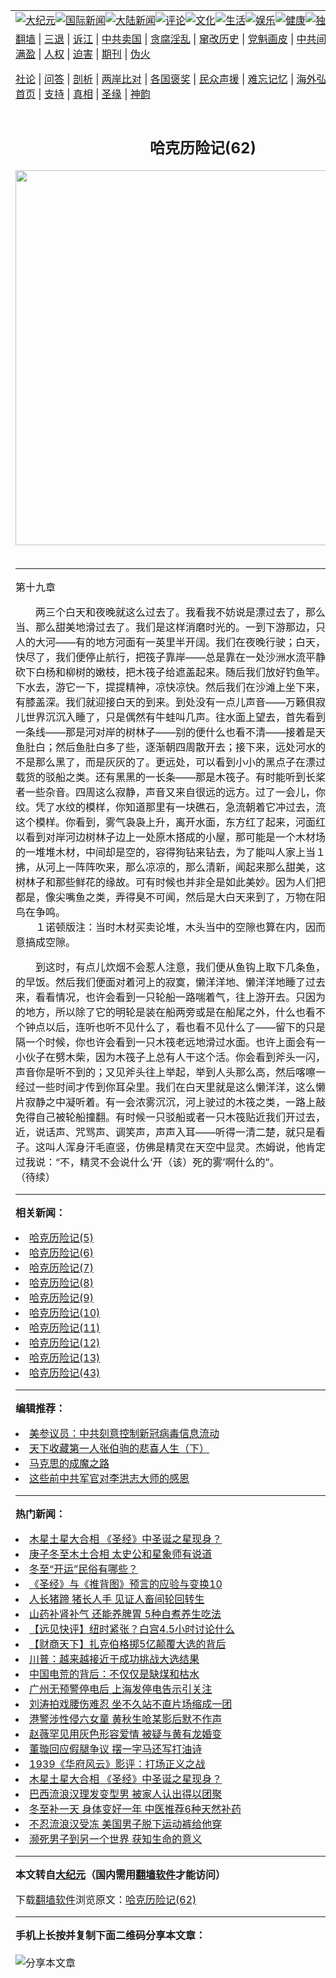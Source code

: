 <a name="1" id="1" target="_blank"></a><span id="1"></span>
<table align=center border="0"><tr><td colspan="2" VALIGN=TOP><a href="https://github.com/igjcka317/djy/blob/master/gb/nsc413.md#1"><img src="https://raw.githubusercontent.com/igjcka317/www/master/t/djy/1.jpg" title="大纪元"></a><a href="https://github.com/igjcka317/djy/blob/master/gb/n24hr.md#1"><img src="https://raw.githubusercontent.com/igjcka317/www/master/t/djy/3.jpg" title="国际新闻"></a><a href="https://github.com/igjcka317/djy/blob/master/gb/nsc413.md#1"><img src="https://raw.githubusercontent.com/igjcka317/www/master/t/djy/4.jpg" title="大陆新闻"></a><a href="https://github.com/igjcka317/djy/blob/master/gb/news392.md#1"><img src="https://raw.githubusercontent.com/igjcka317/www/master/t/djy/5.jpg" title="评论"></a><a href="https://github.com/igjcka317/djy/blob/master/gb/news2007.md#1"><img src="https://raw.githubusercontent.com/igjcka317/www/master/t/djy/6.jpg" title="文化"></a><a href="https://github.com/igjcka317/djy/blob/master/gb/news2008.md#1"><img src="https://raw.githubusercontent.com/igjcka317/www/master/t/djy/7.jpg" title="生活"></a><a href="https://github.com/igjcka317/djy/blob/master/gb/ncyule.md#1"><img src="https://raw.githubusercontent.com/igjcka317/www/master/t/djy/8.jpg" title="娱乐"></a><a href="https://github.com/igjcka317/djy/blob/master/gb/nsc1002.md#1"><img src="https://raw.githubusercontent.com/igjcka317/www/master/t/djy/9.jpg" title="健康"><a href="https://github.com/igjcka317/djy/blob/master/gb/nf6092.md#1"><img src="https://raw.githubusercontent.com/igjcka317/www/master/t/djy/10a.jpg" title="独家"></a><a href="https://github.com/igjcka317/djy/blob/master/gb/nf4514.md#1"><img src="https://raw.githubusercontent.com/igjcka317/www/master/t/djy/12a.jpg" title="头条"></a></td></tr>
<tr><td colspan="2" VALIGN=TOP><a target="_blank" href="https://github.com/igjcka317/www/blob/master/README.md?zsrh#1">翻墙</a> | <a target="_blank" href="https://github.com/igjcka317/djy/blob/master/gb/nf5657.md#1">三退</a> | <a target="_blank" href="https://github.com/igjcka317/djy/blob/master/gb/nf6124.md#1">诉江</a> | <a target="_blank" href="https://github.com/igjcka317/djy/blob/master/gb/nf1176117.md#1">中共卖国</a> | <a target="_blank" href="https://github.com/igjcka317/djy/blob/master/gb/nf5773.md#1">贪腐淫乱</a> | <a target="_blank" href="https://github.com/igjcka317/djy/blob/master/gb/nf1176115.md#1">窜改历史</a> | <a target="_blank" href="https://github.com/igjcka317/djy/blob/master/gb/nf1176107.md#1">党魁画皮</a> | <a target="_blank" href="https://github.com/igjcka317/djy/blob/master/gb/nf1320400.md#1">中共间谍</a> | <a target="_blank" href="https://github.com/igjcka317/djy/blob/master/gb/nf1176114.md#1">破坏传统</a> | <a target="_blank" href="https://github.com/igjcka317/ntdtv/blob/master/gb/prog447_1.md#1">恶贯满盈</a> | <a target="_blank" href="https://github.com/igjcka317/djy/blob/master/gb/ncid278.md#1">人权</a> | <a target="_blank" href="https://github.com/igjcka317/djy/blob/master/gb/nf1176111.md#1">迫害</a> | <a target="_blank" href="https://gitlab.com/szzdlab/mh-qikan/blob/master/README.md#1">期刊</a> | <a target="_blank" href="https://github.com/igjcka317/djy/blob/master/gb/nf5562.md#1">伪火</a></p><p><a target="_blank" href="https://github.com/igjcka317/djy/blob/master/gb/9p.md#1">社论</a> | <a target="_blank" href="https://github.com/igjcka317/djy/blob/master/gb/nf4378.md#1">问答</a> | <a target="_blank" href="https://github.com/igjcka317/djy/blob/master/gb/nf5792.md#1">剖析</a> | <a target="_blank" href="https://github.com/igjcka317/djy/blob/master/gb/nf5735.md#1">两岸比对</a> | <a target="_blank" href="https://github.com/igjcka317/djy/blob/master/gb/nf6119.md#1">各国褒奖</a> | <a target="_blank" href="https://github.com/igjcka317/djy/blob/master/gb/nf6120.md#1">民众声援</a> | <a target="_blank" href="https://github.com/igjcka317/djy/blob/master/gb/nf1188594.md#1">难忘记忆</a> | <a target="_blank" href="https://github.com/igjcka317/djy/blob/master/gb/nf3180.md#1">海外弘传</a> | <a target="_blank" href="https://github.com/igjcka317/djy/blob/master/gb/nf5410.md#1">万人上访</a> | <a target="_blank" href="https://github.com/igjcka317/www/blob/master/README.md?zsrh#1">平台首页</a> | <a target="_blank" href="https://github.com/igjcka317/djy/blob/master/gb/nf4386.md#1">支持</a> | <a target="_blank" href="https://github.com/igjcka317/djy/blob/master/gb/nf4389.md#1">真相</a> | <a target="_blank" href="https://github.com/igjcka317/djy/blob/master/gb/nf5790.md#1">圣缘</a> | <a target="_blank" href="https://github.com/igjcka317/djy/blob/master/gb/nf4786.md#1">神韵</a></td></tr>
<tr><td VALIGN=TOP width="626"><h2 align=center>哈克历险记(62)</h2>
<img width="600" src="https://i.epochtimes.com/assets/uploads/2020/12/solar-system-5697067_1920-320x200.jpg" />
<h6></h6>
<hr>
<p>第十九章</p>
<p>　　两三个白天和夜晚就这么过去了。我看我不妨说是漂过去了，那么宁静、那么顺当、那么甜美地滑过去了。我们是这样消磨时光的。一到下游那边，只见一条大得吓人的大河——有的地方河面有一英里半开阔。我们在夜晚行驶；白天，便躲起来。夜快尽了，我们便停止航行，把筏子靠岸——总是靠在一处沙洲水流平静的地段，然后砍下白杨和柳树的嫩枝，把木筏子给遮盖起来。随后我们放好钓鱼竿。接下来我们溜下水去，游它一下，提提精神，凉快凉快。然后我们在沙滩上坐下来，在那里，水只有膝盖深。我们就迎接白天的到来。到处没有一点儿声音——万籁俱寂——仿佛整个儿世界沉沉入睡了，只是偶然有牛蛙叫几声。往水面上望去，首先看到的是灰濛濛的一条线——那是河对岸的树林子——别的便什么也看不清——接着是天空中有一点儿鱼肚白；然后鱼肚白多了些，逐渐朝四周散开去；接下来，远处河水的颜色淡了些，不是那么黑了，而是灰灰的了。更远处，可以看到小小的黑点子在漂过来——那是些载货的驳船之类。还有黑黑的一长条——那是木筏子。有时能听到长桨吱吱地响，或者一些杂音。四周这么寂静，声音又来自很远的远方。过了一会儿，你看到一道水纹。凭了水纹的模样，你知道那里有一块礁石，急流朝着它冲过去，流水飞溅，成了这个模样。你看到，雾气袅袅上升，离开水面，东方红了起来，河面红了起来。你可以看到对岸河边树林子边上一处原木搭成的小屋，那可能是一个木材场，在那里堆着的一堆堆木材，中间却是空的，容得狗钻来钻去，为了能叫人家上当１。然后微风轻拂，从河上一阵阵吹来，那么凉凉的，那么清新，闻起来那么甜美，这是全凭了那些树林子和那些鲜花的缘故。可有时候也并非全是如此美妙。因为人们把死鱼扔得到处都是，像尖嘴鱼之类，弄得臭不可闻，然后是大白天来到了，万物在阳光下微笑，百鸟在争鸣。<br />　　１诺顿版注：当时木材买卖论堆，木头当中的空隙也算在内，因而堆放时往往故意搞成空隙。</p>
<p>　　到这时，有点儿炊烟不会惹人注意，我们便从鱼钩上取下几条鱼，煮一顿热呼呼的早饭。然后我们便面对着河上的寂寞，懒洋洋地、懒洋洋地睡了过去。等到慢慢醒来，看看情况，也许会看到一只轮船一路喘着气，往上游开去。只因为是在对岸老远的地方，所以除了它的明轮是装在船两旁或是在船尾之外，什么也看不清。并且在一个钟点以后，连听也听不见什么了，看也看不见什么了——留下的只是一片冷清。再隔一个时候，你也许会看到一只木筏老远地滑过水面。也许上面会有一个楞头楞脑的小伙子在劈木柴，因为木筏子上总有人干这个活。你会看到斧头一闪，朝下一劈——声音你是听不到的；又见斧头往上举起，举到人头那么高，然后喀嚓一声——从水上经过一些时间才传到你耳朵里。我们在白天里就是这么懒洋洋，这么懒懒散散，在一片寂静之中凝听着。有一会浓雾沉沉，河上驶过的木筏之类，一路上敲打着白铁锅，免得自己被轮船撞翻。有时候一只驳船或者一只木筏贴近我们开过去，离我们这么近，说话声、咒骂声、调笑声，声声入耳——听得一清二楚，就只是看不见人的影子。这叫人浑身汗毛直竖，仿佛是精灵在天空中显灵。杰姆说，他肯定那是精灵，不过我说：“不，精灵不会说什么‘开（该）死的雾’啊什么的”。<br />（待续）<font color=#ffffff>(http://www.dajiyuan.com)</font></p>

<hr>


<strong>相关新闻：</strong>
<li><a href="https://github.com/igjcka317/djy/blob/master/gb/8/12/22/n2371035.md#1">哈克历险记(5)</a></li>
<li><a href="https://github.com/igjcka317/djy/blob/master/gb/8/12/22/n2371039.md#1">哈克历险记(6)</a></li>
<li><a href="https://github.com/igjcka317/djy/blob/master/gb/8/12/22/n2371040.md#1">哈克历险记(7)</a></li>
<li><a href="https://github.com/igjcka317/djy/blob/master/gb/8/12/22/n2371042.md#1">哈克历险记(8)</a></li>
<li><a href="https://github.com/igjcka317/djy/blob/master/gb/8/12/22/n2371043.md#1">哈克历险记(9)</a></li>
<li><a href="https://github.com/igjcka317/djy/blob/master/gb/8/12/27/n2376661.md#1">哈克历险记(10)</a></li>
<li><a href="https://github.com/igjcka317/djy/blob/master/gb/8/12/27/n2376663.md#1">哈克历险记(11)</a></li>
<li><a href="https://github.com/igjcka317/djy/blob/master/gb/8/12/27/n2376667.md#1">哈克历险记(12)</a></li>
<li><a href="https://github.com/igjcka317/djy/blob/master/gb/8/12/27/n2376668.md#1">哈克历险记(13)</a></li>
<li><a href="https://github.com/igjcka317/djy/blob/master/gb/9/1/30/n2412531.md#1">哈克历险记(43)</a></li>
<hr>


<strong>编辑推荐：</strong>
<li><a href="https://github.com/onzhi266/djy/blob/master/gb/20/2/22/n11887949.md#1">美参议员：中共刻意控制新冠病毒信息流动</a></li>
<li><a href="https://github.com/tsiac2612/djy/blob/master/gb/18/1/8/n10037691.md#1" target="_blank">天下收藏第一人张伯驹的悲喜人生（下）</a></li><li><a href="https://github.com/igjcka317/djy/blob/master/gb/10/11/7/n3077476.md?dfh#1" target="_blank">马克思的成魔之路</a></li><li><a href="https://github.com/tsiac2612/djy/blob/master/gb/18/11/22/n10869318.md#1" target="_blank">这些前中共军官对李洪志大师的感恩</a></li>
<hr>

<strong>热门新闻：</strong>
<li><a href="https://github.com/igjcka317/djy/blob/master/gb/20/12/20/n12633276.md#1">木星土星大合相 《圣经》中圣诞之星现身？</a></li>
<li><a href="https://github.com/igjcka317/djy/blob/master/gb/20/12/14/n12619436.md#1">庚子冬至木土合相 太史公和星象师有说道</a></li>
<li><a href="https://github.com/igjcka317/djy/blob/master/gb/20/12/17/n12626693.md#1">冬至“开运”民俗有哪些？</a></li>
<li><a href="https://github.com/igjcka317/djy/blob/master/gb/20/10/3/n12449869.md#1">《圣经》与《推背图》预言的应验与变换10</a></li>
<li><a href="https://github.com/igjcka317/djy/blob/master/gb/20/12/1/n12587271.md#1">人长猪蹄 猪长人手 见证人畜间轮回转生</a></li>
<li><a href="https://github.com/igjcka317/djy/blob/master/gb/20/12/21/n12636539.md#1">山药补肾补气 还能养脾胃 5种自煮养生吃法</a></li>
<li><a href="https://github.com/igjcka317/djy/blob/master/gb/20/12/21/n12636624.md#1">【远见快评】纽时紧张？白宫4.5小时讨论什么</a></li>
<li><a href="https://github.com/igjcka317/djy/blob/master/gb/20/12/21/n12636176.md#1">【财商天下】扎克伯格掷5亿颠覆大选的背后</a></li>
<li><a href="https://github.com/igjcka317/djy/blob/master/gb/20/12/21/n12636043.md#1">川普：越来越接近于成功挑战大选结果</a></li>
<li><a href="https://github.com/igjcka317/djy/blob/master/gb/20/12/20/n12634284.md#1">中国电荒的背后：不仅仅是缺煤和枯水</a></li>
<li><a href="https://github.com/igjcka317/djy/blob/master/gb/20/12/21/n12636548.md#1">广州无预警停电后 上海发停电告示引关注</a></li>
<li><a href="https://github.com/igjcka317/djy/blob/master/gb/20/12/19/n12631225.md#1">刘涛拍戏腰伤难忍 坐不久站不直片场缩成一团</a></li>
<li><a href="https://github.com/igjcka317/djy/blob/master/gb/20/12/20/n12633975.md#1">港警涉性侵六女童 黄秋生呛某影后默不作声</a></li>
<li><a href="https://github.com/igjcka317/djy/blob/master/gb/20/12/20/n12634288.md#1">赵薇罕见用灰色形容爱情 被疑与黄有龙婚变</a></li>
<li><a href="https://github.com/igjcka317/djy/blob/master/gb/20/12/21/n12636775.md#1">董璇回应假腿争议 摆一字马还写打油诗</a></li>
<li><a href="https://github.com/igjcka317/djy/blob/master/gb/20/12/20/n12632966.md#1">1939《华府风云》影评：打场正义之战</a></li>
<li><a href="https://github.com/igjcka317/djy/blob/master/gb/20/12/20/n12633276.md#1">木星土星大合相 《圣经》中圣诞之星现身？</a></li>
<li><a href="https://github.com/igjcka317/djy/blob/master/gb/20/12/22/n12637180.md#1">巴西流浪汉理发变型男 被家人认出得以团聚</a></li>
<li><a href="https://github.com/igjcka317/djy/blob/master/gb/20/12/20/n12634295.md#1">冬至补一天 身体变好一年 中医推荐6种天然补药</a></li>
<li><a href="https://github.com/igjcka317/djy/blob/master/gb/20/12/21/n12634867.md#1">不忍流浪汉受冻 美国男子脱下运动裤给他穿</a></li>
<li><a href="https://github.com/igjcka317/djy/blob/master/gb/20/12/22/n12637662.md#1">濒死男子到另一个世界 获知生命的意义</a></li>
<hr>

<strong>本文转自<a href="https://www.epochtimes.com">大纪元</a>（国内需用<a href="https://github.com/igjcka317/www/blob/master/README.md#8">翻墙软件</a>才能访问）</strong><p>下载<a href="https://github.com/igjcka317/www/blob/master/README.md#8">翻墙软件</a>浏览原文：<a href="https://www.epochtimes.com/gb/9/2/19/n2435428.htm">哈克历险记(62)</a></p><hr>

<strong>手机上长按并复制下面二维码分享本文章：</strong><br><br><img src="https://chart.apis.google.com/chart?cht=qr&chs=240x240&choe=UTF-8&chld=M|2&chl=https://github.com/igjcka317/djy/blob/master/gb/9/2/19/n2435428.md%231" title="分享本文章"></td><td VALIGN=TOP><a href="https://github.com/igjcka317/djy/blob/master/gb/16/1/21/n4622075.md?dfh#1" target="_blank"><img src="https://raw.githubusercontent.com/igjcka317/djy/master/gb/300/wei-f1.jpg" title="中共的伪火骗局"  alt="中共的伪火骗局"></a><br><a href="https://github.com/igjcka317/www/blob/master/README.md?dfh#9" target="_blank"><img src="https://raw.githubusercontent.com/igjcka317/djy/master/gb/300/yong-h.jpg" title="永恒的见证"  alt="永恒的见证"></a><br><a href="https://github.com/igjcka317/djy/blob/master/gb/13/9/29/n3974789.md?dfh#1" target="_blank"><img src="https://raw.githubusercontent.com/igjcka317/djy/master/gb/300/shang-lnz.jpg" title="善良女子被中共投男牢"  alt="善良女子被中共投男牢"></a><br><a href="https://github.com/igjcka317/djy/blob/master/gb/16/3/16/n4663449.md?dfh#1" target="_blank"><img src="https://raw.githubusercontent.com/igjcka317/djy/master/gb/300/huo-z3.jpg" title="警卫目击活摘器官"  alt="警卫目击活摘器官"></a><br><a href="https://github.com/igjcka317/djy/blob/master/gb/16/8/7/n8177641.md?dfh#1" target="_blank"><img src="https://raw.githubusercontent.com/igjcka317/djy/master/gb/300/huo-z4.jpg" title="证人描述活摘恐怖"  alt="证人描述活摘恐怖"></a><br><a href="https://github.com/igjcka317/djy/blob/master/gb/10/4/19/n2881569.md?dfh#1" target="_blank"><img src="https://raw.githubusercontent.com/igjcka317/djy/master/gb/300/huo-z1.jpg" title="揭开活摘器官黑幕"  alt="揭开活摘器官黑幕"></a><br><a href="https://github.com/igjcka317/djy/blob/master/gb/10/11/7/n3077476.md?dfh#1" target="_blank"><img src="https://raw.githubusercontent.com/igjcka317/djy/master/gb/300/ma-ks.jpg" title="马克思的成魔之路"  alt="马克思的成魔之路"></a><br><a href="https://github.com/igjcka317/djy/blob/master/gb/14/6/9/n4173977.md?dfh#1" target="_blank"><img src="https://raw.githubusercontent.com/igjcka317/djy/master/gb/300/chang-zs.jpg" title="藏字石 蕴天机"  alt="藏字石 蕴天机"></a><br><a href="https://github.com/igjcka317/djy/blob/master/gb/18/5/10/n10381511.md?dfh#1" target="_blank"><img src="https://raw.githubusercontent.com/igjcka317/djy/master/gb/300/st1.jpg" title="关注3亿人三退"  alt="关注3亿人三退"></a><br><a href="https://github.com/igjcka317/djy/blob/master/gb/18/3/21/n10237682.md?dfh#1" target="_blank"><img src="https://raw.githubusercontent.com/igjcka317/djy/master/gb/300/jie-t.jpg" title="解体中共复兴中华"  alt="解体中共复兴中华"></a><br><a href="https://github.com/igjcka317/djy/blob/master/gb/9/2/9/n2422991.md?dfh#1" target="_blank"><img src="https://raw.githubusercontent.com/igjcka317/djy/master/gb/300/gao-zs.jpg" title="中共迫害良心律师"  alt="中共迫害良心律师"></a><br><a href="https://github.com/igjcka317/djy/blob/master/gb/18/12/9/n10900044.md?dfh#1" target="_blank"><img src="https://raw.githubusercontent.com/igjcka317/djy/master/gb/300/sj1.jpg" title="303万人举报江泽民"  alt="303万人举报江泽民"></a><br><a href="https://github.com/igjcka317/djy/blob/master/gb/18/8/28/n10672014.md?dfh#1" target="_blank"><img src="https://raw.githubusercontent.com/igjcka317/djy/master/gb/300/sj2.jpg" title="这些官员为何起诉江泽民"  alt="这些官员为何起诉江泽民"></a><br><a href="https://github.com/igjcka317/djy/blob/master/gb/8/12/18/n2367165.md?dfh#1" target="_blank"><img src="https://raw.githubusercontent.com/igjcka317/djy/master/gb/300/liangan.jpg" title="海峡两岸的强烈对比"  alt="海峡两岸的强烈对比"></a><br><a href="https://github.com/igjcka317/djy/blob/master/gb/15/12/10/n4593139.md?dfh#1" target="_blank"><img src="https://raw.githubusercontent.com/igjcka317/djy/master/gb/300/jia-ndzl.jpg" title="加拿大总理的贺信"  alt="加拿大总理的贺信"></a><br><a href="https://github.com/igjcka317/djy/blob/master/gb/11/6/17/n3289382.md?dfh#1" target="_blank"><img src="https://raw.githubusercontent.com/igjcka317/djy/master/gb/300/xiao-wd.jpg" title="探寻真相兼听则明"  alt="探寻真相兼听则明"></a><br><a href="https://github.com/igjcka317/djy/blob/master/gb/18/10/27/n10812623.md?dfh#1" target="_blank"><img src="https://raw.githubusercontent.com/igjcka317/djy/master/gb/300/yindu.jpg" title="印度媒体报道东方"  alt="印度媒体报道东方"></a><br><a href="https://github.com/igjcka317/djy/blob/master/gb/18/6/9/n10469652.md?dfh#1" target="_blank"><img src="https://raw.githubusercontent.com/igjcka317/djy/master/gb/300/xie-j.jpg" title="不一样的海外校园"  alt="不一样的海外校园"></a><br><a href="https://github.com/igjcka317/djy/blob/master/gb/7/4/5/n1669415.md?dfh#1" target="_blank"><img src="https://raw.githubusercontent.com/igjcka317/djy/master/gb/300/li-up.jpg" title="从大师到徒弟的传奇"  alt="从大师到徒弟的传奇"></a><br><a href="https://github.com/igjcka317/djy/blob/master/gb/17/5/26/n9191512.md?dfh#1" target="_blank"><img src="https://raw.githubusercontent.com/igjcka317/djy/master/gb/300/zfl2.jpg" title="亿万人与东方一本奇书"  alt="亿万人与东方一本奇书"></a><br><a href="https://github.com/igjcka317/djy/blob/master/gb/13/11/27/n4020290.md?dfh#1" target="_blank"><img src="https://raw.githubusercontent.com/igjcka317/djy/master/gb/300/zhen-h.jpg" title="大陆见不到的震撼场面"  alt="大陆见不到的震撼场面"></a><br><a href="https://github.com/igjcka317/djy/blob/master/gb/15/7/17/n4482910.md?dfh#1" target="_blank"><img src="https://raw.githubusercontent.com/igjcka317/djy/master/gb/300/dalu-sk.jpg" title="人心向善 大陆当初盛况"  alt="人心向善 大陆当初盛况"></a><br><a href="https://github.com/igjcka317/djy/blob/master/gb/19/1/5/n10955468.md?dfh#1" target="_blank"><img src="https://raw.githubusercontent.com/igjcka317/djy/master/gb/300/zfl1.jpg" title="追寻真理 这书讲什么"  alt="追寻真理 这书讲什么"></a><br><a href="https://github.com/igjcka317/www/blob/master/README.md?dfh#1" target="_blank"><img src="https://raw.githubusercontent.com/igjcka317/djy/master/gb/300/fq1.jpg" title="下载免费翻墙软件"  alt="下载免费翻墙软件"></a><br></td></tr></table>
